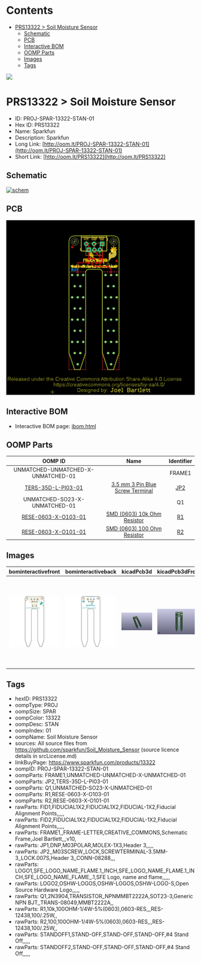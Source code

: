 



Contents
========

* [PRS13322 > Soil Moisture Sensor](#prs13322--soil-moisture-sensor)
	* [Schematic](#schematic)
	* [PCB](#pcb)
	* [Interactive BOM](#interactive-bom)
	* [OOMP Parts](#oomp-parts)
	* [Images](#images)
	* [Tags](#tags)
  
![][im]
# PRS13322 > Soil Moisture Sensor

- ID: PROJ-SPAR-13322-STAN-01
- Hex ID: PRS13322
- Name: Sparkfun
- Description: Sparkfun
- Long Link: [http://oom.lt/PROJ-SPAR-13322-STAN-01](http://oom.lt/PROJ-SPAR-13322-STAN-01)
- Short Link: [http://oom.lt/PRS13322](http://oom.lt/PRS13322)

## Schematic
  
[![schem](eagleSchemImage.png)](eagleSchemImage.png)
## PCB
  
[![pcb](eagleImage.png)](eagleImage.png)
## Interactive BOM

- Interactive BOM page: [ibom.html](https://htmlpreview.github.io/?https://github.com/oomlout/oomlout_OOMP_projects/blob/main/PROJ-SPAR-13322-STAN-01/kicad/bom/ibom.html)

## OOMP Parts
  

|OOMP ID|Name|Identifier|
| :---: | :---: | :---: |
|UNMATCHED-UNMATCHED-X-UNMATCHED-01||FRAME1|
|[TERS-35D-L-PI03-01](https://github.com/oomlout/oomlout_OOMP_parts/tree/main/TERS-35D-L-PI03-01/)|[3.5 mm 3 Pin Blue Screw Terminal](https://github.com/oomlout/oomlout_OOMP_parts/tree/main/TERS-35D-L-PI03-01/)|[JP2](https://github.com/oomlout/oomlout_OOMP_parts/tree/main/TERS-35D-L-PI03-01/)|
|UNMATCHED-SO23-X-UNMATCHED-01||Q1|
|[RESE-0603-X-O103-01](https://github.com/oomlout/oomlout_OOMP_parts/tree/main/RESE-0603-X-O103-01/)|[SMD (0603) 10k Ohm Resistor](https://github.com/oomlout/oomlout_OOMP_parts/tree/main/RESE-0603-X-O103-01/)|[R1](https://github.com/oomlout/oomlout_OOMP_parts/tree/main/RESE-0603-X-O103-01/)|
|[RESE-0603-X-O101-01](https://github.com/oomlout/oomlout_OOMP_parts/tree/main/RESE-0603-X-O101-01/)|[SMD (0603) 100 Ohm Resistor](https://github.com/oomlout/oomlout_OOMP_parts/tree/main/RESE-0603-X-O101-01/)|[R2](https://github.com/oomlout/oomlout_OOMP_parts/tree/main/RESE-0603-X-O101-01/)|

## Images
  
  

|bominteractivefront|bominteractiveback|kicadPcb3d|kicadPcb3dFront|kicadPcb3dBack|eagleImage|eagleSchemImage|pcbdraw|pcbdrawback|
| :---: | :---: | :---: | :---: | :---: | :---: | :---: | :---: | :---: |
|[![bominteractivefront](bomFront_140.png)](bomFront.png)|[![bominteractiveback](bomBack_140.png)](bomBack.png)|[![kicadPcb3d](kicadPcb3d_140.png)](kicadPcb3d.png)|[![kicadPcb3dFront](kicadPcb3dFront_140.png)](kicadPcb3dFront.png)|[![kicadPcb3dBack](kicadPcb3dBack_140.png)](kicadPcb3dBack.png)|[![eagleImage](eagleImage_140.png)](eagleImage.png)|[![eagleSchemImage](eagleSchemImage_140.png)](eagleSchemImage.png)|[![pcbdraw](pcbdraw_140.png)](pcbdraw.png)|[![pcbdrawback](pcbdrawBack_140.png)](pcbdrawBack.png)|

## Tags

- hexID: PRS13322
- oompType: PROJ
- oompSize: SPAR
- oompColor: 13322
- oompDesc: STAN
- oompIndex: 01
- oompName: Soil Moisture Sensor
- sources: All source files from https://github.com/sparkfun/Soil_Moisture_Sensor (source licence details in srcLicense.md)
- linkBuyPage: https://www.sparkfun.com/products/13322
- oompID: PROJ-SPAR-13322-STAN-01
- oompParts: FRAME1,UNMATCHED-UNMATCHED-X-UNMATCHED-01
- oompParts: JP2,TERS-35D-L-PI03-01
- oompParts: Q1,UNMATCHED-SO23-X-UNMATCHED-01
- oompParts: R1,RESE-0603-X-O103-01
- oompParts: R2,RESE-0603-X-O101-01
- rawParts: FID1,FIDUCIAL1X2,FIDUCIAL1X2,FIDUCIAL-1X2,Fiducial Alignment Points,,,,,
- rawParts: FID2,FIDUCIAL1X2,FIDUCIAL1X2,FIDUCIAL-1X2,Fiducial Alignment Points,,,,,
- rawParts: FRAME1,,FRAME-LETTER,CREATIVE_COMMONS,Schematic Frame,Joel Bartlett,,,v10,
- rawParts: JP1,DNP,M03POLAR,MOLEX-1X3,Header 3,,,,,
- rawParts: JP2,,M03SCREW_LOCK,SCREWTERMINAL-3.5MM-3_LOCK.007S,Header 3,,CONN-08288,,,
- rawParts: LOGO1,SFE_LOGO_NAME_FLAME.1_INCH,SFE_LOGO_NAME_FLAME.1_INCH,SFE_LOGO_NAME_FLAME_.1,SFE Logo, name and flame,,,,,
- rawParts: LOGO2,OSHW-LOGOS,OSHW-LOGOS,OSHW-LOGO-S,Open Source Hardware Logo,,,,,
- rawParts: Q1,2N3904,TRANSISTOR_NPNMMBT2222A,SOT23-3,Generic NPN BJT,,TRANS-08049,MMBT2222A,,
- rawParts: R1,10k,100OHM-1/4W-5%(0603),0603-RES,,,RES-12438,100/.25W,,
- rawParts: R2,100,100OHM-1/4W-5%(0603),0603-RES,,,RES-12438,100/.25W,,
- rawParts: STANDOFF1,STAND-OFF,STAND-OFF,STAND-OFF,#4 Stand Off,,,,,
- rawParts: STANDOFF2,STAND-OFF,STAND-OFF,STAND-OFF,#4 Stand Off,,,,,



[im]: kicadPcb3d_450.png
